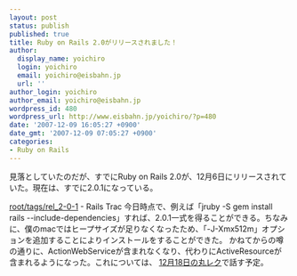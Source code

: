 ```yaml
---
layout: post
status: publish
published: true
title: Ruby on Rails 2.0がリリースされました！
author:
  display_name: yoichiro
  login: yoichiro
  email: yoichiro@eisbahn.jp
  url: ''
author_login: yoichiro
author_email: yoichiro@eisbahn.jp
wordpress_id: 480
wordpress_url: http://www.eisbahn.jp/yoichiro/?p=480
date: '2007-12-09 16:05:27 +0900'
date_gmt: '2007-12-09 07:05:27 +0900'
categories:
- Ruby on Rails
---
```


見落としていたのだが、すでにRuby on Rails 2.0が、12月6日にリリースされていた。現在は、すでに2.0.1になっている。

[root/tags/rel_2-0-1](http://dev.rubyonrails.org/browser/tags/rel_2-0-1) - Rails Trac
今日時点で、例えば「jruby -S gem install rails --include-dependencies」すれば、2.0.1一式を得ることができる。ちなみに、僕のmacではヒープサイズが足りなくなったため、「-J-Xmx512m」オプションを追加することによりインストールをすることができた。
かねてからの噂の通りに、ActionWebServiceが含まれなくなり、代わりにActiveResourceが含まれるようになった。これについては、
[12月18日の丸レク](http://www.c-sq.com/modules/article/article131.html)で話す予定。
